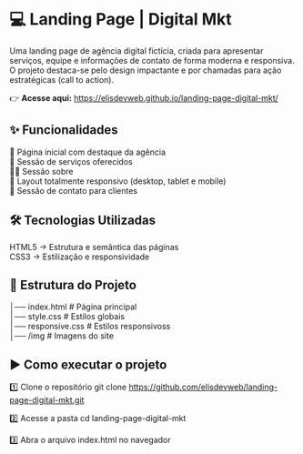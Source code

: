 # 💻 Landing Page | Digital Mkt

Uma landing page de agência digital fictícia, criada para apresentar serviços, equipe e informações de contato de forma moderna e responsiva. O projeto destaca-se pelo design impactante e por chamadas para ação estratégicas (call to action).

👉 <b>Acesse aqui:</b> https://elisdevweb.github.io/landing-page-digital-mkt/

## ✨ Funcionalidades
📌 Página inicial com destaque da agência<br>
💼 Sessão de serviços oferecidos<br>
👩‍💻 Sessão sobre<br>
📱 Layout totalmente responsivo (desktop, tablet e mobile)<br>
📧 Sessão de contato para clientes

## 🛠 Tecnologias Utilizadas
HTML5 → Estrutura e semântica das páginas<br>
CSS3 → Estilização e responsividade

## 📂 Estrutura do Projeto

│── index.html        # Página principal<br>
│── style.css         # Estilos globais<br>
│── responsive.css    # Estilos responsivoss<br>
│── /img              # Imagens do site<br>

##  ▶️ Como executar o projeto

1️⃣ Clone o repositório
git clone https://github.com/elisdevweb/landing-page-digital-mkt.git

2️⃣ Acesse a pasta
cd landing-page-digital-mkt

3️⃣ Abra o arquivo index.html no navegador
